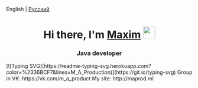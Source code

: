 English | [Русский](README_RU.md) <br>
<h1 align="center">Hi there, I'm <a href="https://daniilshat.ru/" target="_blank">Maxim</a> 
<img src="https://github.com/blackcater/blackcater/raw/main/images/Hi.gif" height="32"/></h1>
<h3 align="center">Java developer</h3>
[![Typing SVG](https://readme-typing-svg.herokuapp.com?color=%2336BCF7&lines=M_A_Production)](https://git.io/typing-svg)
Group in VK: https://vk.com/m_a_product
My site: http://maprod.ml
